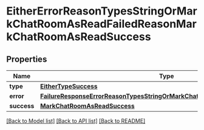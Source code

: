 # EitherErrorReasonTypesStringOrMarkChatRoomAsReadFailedReasonMarkChatRoomAsReadSuccess

## Properties
Name | Type | Description | Notes
------------ | ------------- | ------------- | -------------
**type** | [**EitherTypeSuccess**](EitherTypeSuccess.md) |  | 
**error** | [**FailureResponseErrorReasonTypesStringOrMarkChatRoomAsReadFailedReasonError**](FailureResponseErrorReasonTypesStringOrMarkChatRoomAsReadFailedReasonError.md) |  | 
**success** | [**MarkChatRoomAsReadSuccess**](MarkChatRoomAsReadSuccess.md) |  | 

[[Back to Model list]](../README.md#documentation-for-models) [[Back to API list]](../README.md#documentation-for-api-endpoints) [[Back to README]](../README.md)


